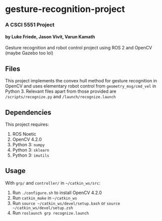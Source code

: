 # gesture-recognition-project
### A CSCI 5551 Project
#### by Luke Friede, Jason Vivit, Varun Kamath

Gesture recognition and robot control project using ROS 2 and OpenCV (maybe Gazebo too lol)

## Files
This project implements the convex hull method for gesture recognition in OpenCV and uses elementary robot control from `geometry_msg/cmd_vel` in Python 3. Relevant files apart from those provided are `/scripts/recognize.py` and `/launch/recognize.launch` 

## Dependencies
This project requires:
1. ROS Noetic
2. OpenCV 4.2.0
3. Python 3: `numpy`
4. Python 3: `sklearn`
5. Python 3: `imutils`

## Usage
With `grp/` and `controller/` in `~/catkin_ws/src`:
1. Run `./configure.sh` to install OpenCV 4.2.0
2. Run `catkin_make`  in `~/catkin_ws`
3. Run `source ~/catkin_ws/devel/setup.bash` or `source ~/catkin_ws/devel/setup.zsh`
4. Run `roslaunch grp recognize.launch`
